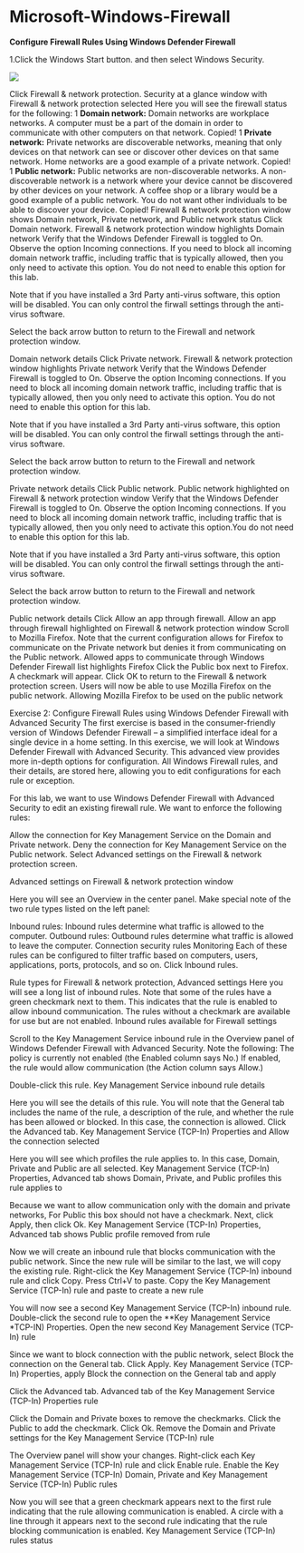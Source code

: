 # Microsoft-Windows-Firewall

**Configure Firewall Rules Using Windows Defender Firewall**

1.Click the Windows Start button. and then select Windows Security.

<img src="101(1).png">


Click Firewall & network protection.
Security at a glance window with Firewall & network protection selected
Here you will see the firewall status for the following:
1
**Domain network:** Domain networks are workplace networks. A computer must be a part of the domain in order to communicate with other computers on that network. 
Copied!
1
**Private network:** Private networks are discoverable networks, meaning that only devices on that network can see or discover other devices on that same network. Home networks are a good example of a private network. 
Copied!
1
**Public network:** Public networks are non-discoverable networks. A non-discoverable network is a network where your device cannot be discovered by other devices on your network. A coffee shop or a library would be a good example of a public network. You do not want other individuals to be able to discover your device.
Copied!
Firewall & network protection window shows Domain network, Private network, and Public network status
Click Domain network.
Firewall & network protection window highlights Domain network
Verify that the Windows Defender Firewall is toggled to On.
Observe the option Incoming connections. If you need to block all incoming domain network traffic, including traffic that is typically allowed, then you only need to activate this option. You do not need to enable this option for this lab.

Note that if you have installed a 3rd Party anti-virus software, this option will be disabled. You can only control the firwall settings through the anti-virus software.

Select the back arrow button to return to the Firewall and network protection window.

Domain network details
Click Private network.
Firewall & network protection window highlights Private network
Verify that the Windows Defender Firewall is toggled to On.
Observe the option Incoming connections. If you need to block all incoming domain network traffic, including traffic that is typically allowed, then you only need to activate this option. You do not need to enable this option for this lab.

Note that if you have installed a 3rd Party anti-virus software, this option will be disabled. You can only control the firwall settings through the anti-virus software.

Select the back arrow button to return to the Firewall and network protection window.

Private network details
Click Public network.
Public network highlighted on Firewall & network protection window
Verify that the Windows Defender Firewall is toggled to On.
Observe the option Incoming connections. If you need to block all incoming domain network traffic, including traffic that is typically allowed, then you only need to activate this option.You do not need to enable this option for this lab.

Note that if you have installed a 3rd Party anti-virus software, this option will be disabled. You can only control the firwall settings through the anti-virus software.

Select the back arrow button to return to the Firewall and network protection window.

Public network details
Click Allow an app through firewall.
Allow an app through firewall highlighted on Firewall & network protection window
Scroll to Mozilla Firefox. Note that the current configuration allows for Firefox to communicate on the Private network but denies it from communicating on the Public network.
Allowed apps to communicate through Windows Defender Firewall list highlights Firefox
Click the Public box next to Firefox. A checkmark will appear. Click OK to return to the Firewall & network protection screen. Users will now be able to use Mozilla Firefox on the public network.
Allowing Mozilla Firefox to be used on the public network

Exercise 2: Configure Firewall Rules using Windows Defender Firewall with Advanced Security
The first exercise is based in the consumer-friendly version of Windows Defender Firewall – a simplified interface ideal for a single device in a home setting. In this exercise, we will look at Windows Defender Firewall with Advanced Security. This advanced view provides more in-depth options for configuration. All Windows Firewall rules, and their details, are stored here, allowing you to edit configurations for each rule or exception.

For this lab, we want to use Windows Defender Firewall with Advanced Security to edit an existing firewall rule. We want to enforce the following rules:

Allow the connection for Key Management Service on the Domain and Private network.
Deny the connection for Key Management Service on the Public network.
Select Advanced settings on the Firewall & network protection screen.

Advanced settings on Firewall & network protection window

Here you will see an Overview in the center panel. Make special note of the two rule types listed on the left panel:

Inbound rules: Inbound rules determine what traffic is allowed to the computer.
Outbound rules: Outbound rules determine what traffic is allowed to leave the computer.
Connection security rules
Monitoring
Each of these rules can be configured to filter traffic based on computers, users, applications, ports, protocols, and so on.
Click Inbound rules.

Rule types for Firewall & network protection, Advanced settings
Here you will see a long list of inbound rules. Note that some of the rules have a green checkmark next to them. This indicates that the rule is enabled to allow inbound communication. The rules without a checkmark are available for use but are not enabled.
Inbound rules available for Firewall settings

Scroll to the Key Management Service inbound rule in the Overview panel of Windows Defender Firewall with Advanced Security. Note the following:
The policy is currently not enabled (the Enabled column says No.)
If enabled, the rule would allow communication (the Action column says Allow.)

Double-click this rule.
Key Management Service inbound rule details

Here you will see the details of this rule. You will note that the General tab includes the name of the rule, a description of the rule, and whether the rule has been allowed or blocked. In this case, the connection is allowed. Click the Advanced tab.
Key Management Service (TCP-In) Properties and Allow the connection selected

Here you will see which profiles the rule applies to. In this case, Domain, Private and Public are all selected.
Key Management Service (TCP-In) Properties, Advanced tab shows Domain, Private, and Public profiles this rule applies to

Because we want to allow communication only with the domain and private networks, For Public this box should not have a checkmark. Next, click Apply, then click Ok.
Key Management Service (TCP-In) Properties, Advanced tab shows Public profile removed from rule

Now we will create an inbound rule that blocks communication with the public network. Since the new rule will be similar to the last, we will copy the existing rule. Right-click the Key Management Service (TCP-In) inbound rule and click Copy. Press Ctrl+V to paste.
Copy the Key Management Service (TCP-In) rule and paste to create a new rule

You will now see a second Key Management Service (TCP-In) inbound rule. Double-click the second rule to open the **Key Management Service *TCP-IN) Properties.
Open the new second Key Management Service (TCP-In) rule

Since we want to block connection with the public network, select Block the connection on the General tab. Click Apply.
Key Management Service (TCP-In) Properties, apply Block the connection on the General tab and apply

Click the Advanced tab.
Advanced tab of the Key Management Service (TCP-In) Properties rule

Click the Domain and Private boxes to remove the checkmarks. Click the Public to add the checkmark. Click Ok.
Remove the Domain and Private settings for the Key Management Service (TCP-In) rule

The Overview panel will show your changes. Right-click each Key Management Service (TCP-In) rule and click Enable rule.
Enable the Key Management Service (TCP-In) Domain, Private and Key Management Service (TCP-In) Public rules

Now you will see that a green checkmark appears next to the first rule indicating that the rule allowing communication is enabled. A circle with a line through it appears next to the second rule indicating that the rule blocking communication is enabled.
Key Management Service (TCP-In) rules status
